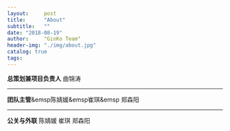 ```yaml
---
layout:     post
title:      "About"
subtitle:   ""
date: "2018-08-19"
author:     "GinKo Team"
header-img: "./img/about.jpg"
catalog: true
tags:
---
```


<b>总策划兼项目负责人</b>            曲锦涛
***
<b>团队主管</b>&emsp陈婧媛&emsp崔琪&emsp 郑森阳
***
<b>公关与外联</b>                 陈婧媛        崔琪        郑森阳



